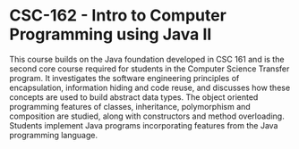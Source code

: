 # CSC-162 - Intro to Computer Programming using Java II
This course builds on the Java foundation developed in CSC 161 and is the second core course required for students in the Computer Science Transfer program. It investigates the software engineering principles of encapsulation, information hiding and code reuse, and discusses how these concepts are used to build abstract data types. The object oriented programming features of classes, inheritance, polymorphism and composition are studied, along with constructors and method overloading. Students implement Java programs incorporating features from the Java programming language.
